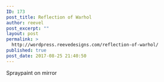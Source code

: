 ```yaml
---
ID: 173
post_title: Reflection of Warhol
author: reevel
post_excerpt: ""
layout: post
permalink: >
  http://wordpress.reevedesigns.com/reflection-of-warhol/
published: true
post_date: 2017-08-25 21:40:50
---
```

Spraypaint on mirror